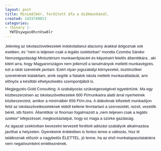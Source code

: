 ```yaml
---
layout: post
title: Minimálbér, fordított áfa a diákmunkánál.
created: 1433749013
categories:
- !binary |-
  YWTDsywgasOhcnVsw6lr
---
```

<p style="margin: 0px 0px 6px; color: #141823; font-family: helvetica, arial, 'lucida grande', sans-serif; font-size: 14px; line-height: 19.3199996948242px;"><span style="font-family: arial, helvetica, sans-serif; font-size: small;"><span style="line-height: 19.3199996948242px;">Jelenleg az iskolaszövetkezetek indokolatlanul alacsony árakkal dolgoznak sok esetben, és "nem is teljesen csak a legális szektorban" mondta Czomba Sándor Nemzetgazdasági Minisztérium munkaerőpiacért és képzésért felelős államtitkára , aki kitért arra, hogy Magyarországon nem jellemző a tanulmányok melletti munkavégzés, ezt a rátát szeretnék javítani. Ezért olyan jogszabályi környezetet, ösztönzőket szeretnének kialakítani, amik s</span><span class="text_exposed_show" style="line-height: 19.3199996948242px; display: inline;">egítik a fiatalok iskola melletti munkavállalását, ami előnyös a későbbi elhelyezkedés szempontjából is.</span></span></p><div class="text_exposed_show" style="display: inline; color: #141823; font-family: helvetica, arial, 'lucida grande', sans-serif; font-size: 14px; line-height: 19.3199996948242px;"><p style="margin: 0px 0px 6px;"><span style="font-family: arial, helvetica, sans-serif; font-size: small;">Megjegyzés-Gold Consulting: A szabályozás szükségességével egyetértünk. Ma egy közbeszerzésen az iskolaszövetkezetek 600 Ft/munkaóra alatti árral nyerhetnek közbeszerzést, amikor a minimálbér 656 Ft/m.óra. A diákoknak kifizetett munkadíjon felül az iskolaszövetkezeteknek ebből kellene fenntartani a szervezetét, rezsit, vezetők bérét, stb fizetni. Államtitkár úr finoman fogalmazott a „nem teljesen csak a legális szektor” kifejezéssel, megkockáztatjuk, hogy ez maga a szürke gazdaság.</span></p><p style="margin: 6px 0px;"><span style="font-family: arial, helvetica, sans-serif; font-size: small;">Az ágazati szektorban bevezetni tervezett fordított adózási szabályok alkalmazása javíthat a helyzeten. Gyerekeink érdekében is fontos lenne a változás, hisz itt találkoznak először a nagybetűs ÉLETTEL, jó lenne, ha az első munkatapasztalatokra nem negatívumként emlékeznének.</span></p></div>
